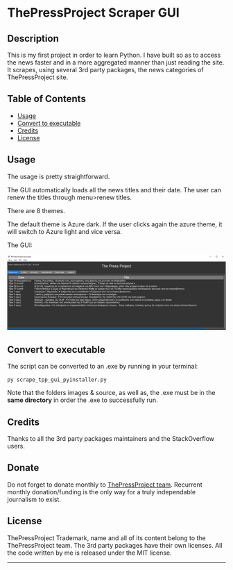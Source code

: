 # ThePressProject Scraper GUI

## Description

This is my first project in order to learn Python. 
I have built so as to access the news faster and in a more aggregated manner than just reading the site.
It scrapes, using several 3rd party packages, the news categories of ThePressProject site.


## Table of Contents
- [Usage](#usage)
- [Convert to executable](#convert-to-executable)
- [Credits](#credits)
- [License](#license)

## Usage

The usage is pretty straightforward. 

The GUI automatically loads all the news titles and their date. The user can renew the titles through menu>renew titles.

There are 8 themes. 

The default theme is Azure dark. If the user clicks again the azure theme, it will switch to Azure light and vice versa. 

The GUI:


    
![alt text](https://github.com/LabAsim/scrape_tpp_gui/blob/main/assets/images/image.png)


## Convert to executable

The script can be converted to an .exe by running in your terminal: 

	py scrape_tpp_gui_pyinstaller.py 


Note that the folders images & source, as well as, the .exe must be in the **same directory** in order the .exe to successfully run.

## Credits

Thanks to all the 3rd party packages maintainers and the StackOverflow users.
## Donate

Do not forget to donate monthly to [ThePressProject team](https://community.thepressproject.gr/?lang=en). Recurrent monthly donation/funding is the only way for a truly independable journalism to exist. 

## License
ThePressProject Trademark, name and all of its content belong to the ThePressProject team. 
The 3rd party packages have their own licenses.
All the code written by me is released under the MIT license.

---


